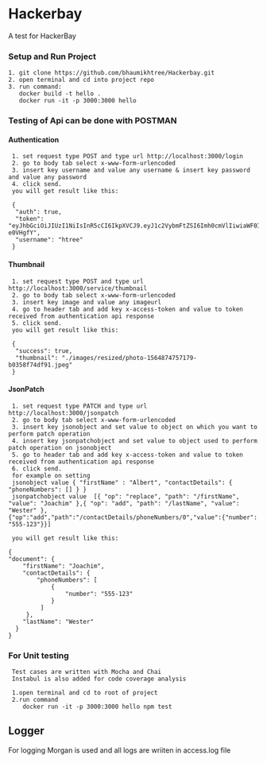 # Hackerbay
A test for HackerBay

### Setup and Run Project

    1. git clone https://github.com/bhaumikhtree/Hackerbay.git
    2. open terminal and cd into project repo
    3. run command:
       docker build -t hello .
       docker run -it -p 3000:3000 hello

### Testing of Api can be done  with POSTMAN
    
#### Authentication
     1. set request type POST and type url http://localhost:3000/login
     2. go to body tab select x-www-form-urlencoded
     3. insert key username and value any username & insert key password and value any password
     4. click send.
     you will get result like this:
     
     {
      "auth": true,
      "token": "eyJhbGciOiJIUzI1NiIsInR5cCI6IkpXVCJ9.eyJ1c2VybmFtZSI6Imh0cmVlIiwiaWF0IjoxNTg4MjU0MTQ3LCJleHAiOjE1ODgzNDA1NDd9.MFxQoSvqgTadcvYkDi89s9kU7pc4O98IUp5-e0VHgfY",
      "username": "htree"
     }

#### Thumbnail
     1. set request type POST and type url http://localhost:3000/service/thumbnail
     2. go to body tab select x-www-form-urlencoded
     3. insert key image and value any imageurl
     4. go to header tab and add key x-access-token and value to token received from authentication api response 
     5. click send.
     you will get result like this:
     
     {
      "success": true,
      "thumbnail": "./images/resized/photo-1564874757179-b0358f74df91.jpeg"
     }

#### JsonPatch
     1. set request type PATCH and type url http://localhost:3000/jsonpatch
     2. go to body tab select x-www-form-urlencoded
     3. insert key jsonobject and set value to object on which you want to perform patch operation
     4. insert key jsonpatchobject and set value to object used to perform patch operation on jsonobject
     5. go to header tab and add key x-access-token and value to token received from authentication api response 
     6. click send.
     for example on setting 
     jsonobject value { "firstName" : "Albert", "contactDetails": { "phoneNumbers": [] } } 
     jsonpatchobject value  [{ "op": "replace", "path": "/firstName", "value": "Joachim" },{ "op": "add", "path": "/lastName", "value": "Wester" },{"op":"add","path":"/contactDetails/phoneNumbers/0","value":{"number": "555-123"}}] 
     
     you will get result like this:
     
    {
    "document": {
        "firstName": "Joachim",
        "contactDetails": {
            "phoneNumbers": [
                {
                    "number": "555-123"
                }
             ]
         },
        "lastName": "Wester"
      }
    }


###  For Unit testing
     Test cases are written with Mocha and Chai
     Instabul is also added for code coverage analysis

     1.open terminal and cd to root of project
     2.run command
        docker run -it -p 3000:3000 hello npm test



## Logger
   
   For logging Morgan is used and all logs are wriiten in access.log file 



